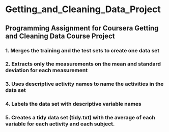 # Getting_and_Cleaning_Data_Project
## Programming Assignment for Coursera Getting and Cleaning Data Course Project
###   1. Merges the training and the test sets to create one data set
###   2. Extracts only the measurements on the mean and standard deviation for each measurement
###   3. Uses descriptive activity names to name the activities in the data set
###   4. Labels the data set with descriptive variable names
###   5. Creates a tidy data set (tidy.txt) with the average of each variable for each activity and each subject.
